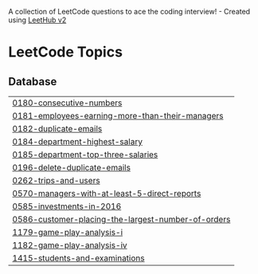 A collection of LeetCode questions to ace the coding interview! - Created using [LeetHub v2](https://github.com/arunbhardwaj/LeetHub-2.0)
<!---LeetCode Topics Start-->
# LeetCode Topics
## Database
|  |
| ------- |
| [0180-consecutive-numbers](https://github.com/BhanuPrakash000/Leetcode_Problems/tree/master/0180-consecutive-numbers) |
| [0181-employees-earning-more-than-their-managers](https://github.com/BhanuPrakash000/Leetcode_Problems/tree/master/0181-employees-earning-more-than-their-managers) |
| [0182-duplicate-emails](https://github.com/BhanuPrakash000/Leetcode_Problems/tree/master/0182-duplicate-emails) |
| [0184-department-highest-salary](https://github.com/BhanuPrakash000/Leetcode_Problems/tree/master/0184-department-highest-salary) |
| [0185-department-top-three-salaries](https://github.com/BhanuPrakash000/Leetcode_Problems/tree/master/0185-department-top-three-salaries) |
| [0196-delete-duplicate-emails](https://github.com/BhanuPrakash000/Leetcode_Problems/tree/master/0196-delete-duplicate-emails) |
| [0262-trips-and-users](https://github.com/BhanuPrakash000/Leetcode_Problems/tree/master/0262-trips-and-users) |
| [0570-managers-with-at-least-5-direct-reports](https://github.com/BhanuPrakash000/Leetcode_Problems/tree/master/0570-managers-with-at-least-5-direct-reports) |
| [0585-investments-in-2016](https://github.com/BhanuPrakash000/Leetcode_Problems/tree/master/0585-investments-in-2016) |
| [0586-customer-placing-the-largest-number-of-orders](https://github.com/BhanuPrakash000/Leetcode_Problems/tree/master/0586-customer-placing-the-largest-number-of-orders) |
| [1179-game-play-analysis-i](https://github.com/BhanuPrakash000/Leetcode_Problems/tree/master/1179-game-play-analysis-i) |
| [1182-game-play-analysis-iv](https://github.com/BhanuPrakash000/Leetcode_Problems/tree/master/1182-game-play-analysis-iv) |
| [1415-students-and-examinations](https://github.com/BhanuPrakash000/Leetcode_Problems/tree/master/1415-students-and-examinations) |
<!---LeetCode Topics End-->